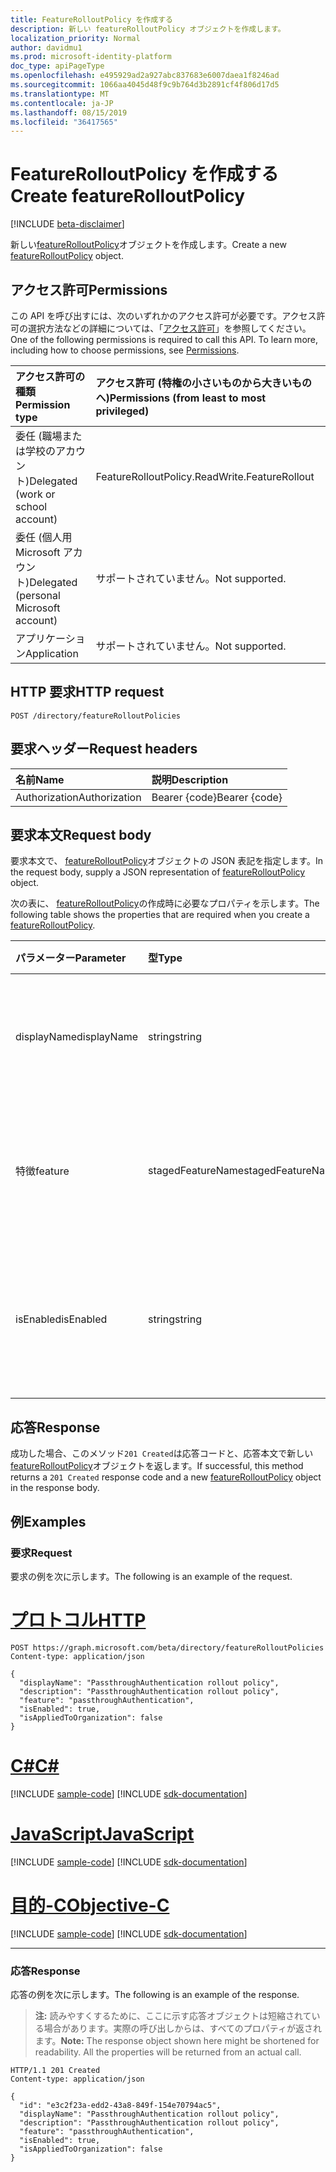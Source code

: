 ```yaml
---
title: FeatureRolloutPolicy を作成する
description: 新しい featureRolloutPolicy オブジェクトを作成します。
localization_priority: Normal
author: davidmu1
ms.prod: microsoft-identity-platform
doc_type: apiPageType
ms.openlocfilehash: e495929ad2a927abc837683e6007daea1f8246ad
ms.sourcegitcommit: 1066aa4045d48f9c9b764d3b2891cf4f806d17d5
ms.translationtype: MT
ms.contentlocale: ja-JP
ms.lasthandoff: 08/15/2019
ms.locfileid: "36417565"
---
```

# <a name="create-featurerolloutpolicy"></a><span data-ttu-id="82a92-103">FeatureRolloutPolicy を作成する</span><span class="sxs-lookup"><span data-stu-id="82a92-103">Create featureRolloutPolicy</span></span>

[!INCLUDE [beta-disclaimer](../../includes/beta-disclaimer.md)]

<span data-ttu-id="82a92-104">新しい[featureRolloutPolicy](../resources/featurerolloutpolicy.md)オブジェクトを作成します。</span><span class="sxs-lookup"><span data-stu-id="82a92-104">Create a new [featureRolloutPolicy](../resources/featurerolloutpolicy.md) object.</span></span>

## <a name="permissions"></a><span data-ttu-id="82a92-105">アクセス許可</span><span class="sxs-lookup"><span data-stu-id="82a92-105">Permissions</span></span>

<span data-ttu-id="82a92-p101">この API を呼び出すには、次のいずれかのアクセス許可が必要です。アクセス許可の選択方法などの詳細については、「[アクセス許可](/graph/permissions-reference)」を参照してください。</span><span class="sxs-lookup"><span data-stu-id="82a92-p101">One of the following permissions is required to call this API. To learn more, including how to choose permissions, see [Permissions](/graph/permissions-reference).</span></span>

| <span data-ttu-id="82a92-108">アクセス許可の種類</span><span class="sxs-lookup"><span data-stu-id="82a92-108">Permission type</span></span>                        | <span data-ttu-id="82a92-109">アクセス許可 (特権の小さいものから大きいものへ)</span><span class="sxs-lookup"><span data-stu-id="82a92-109">Permissions (from least to most privileged)</span></span> |
|:---------------------------------------|:--------------------------------------------|
| <span data-ttu-id="82a92-110">委任 (職場または学校のアカウント)</span><span class="sxs-lookup"><span data-stu-id="82a92-110">Delegated (work or school account)</span></span>     | <span data-ttu-id="82a92-111">FeatureRollout</span><span class="sxs-lookup"><span data-stu-id="82a92-111">Policy.ReadWrite.FeatureRollout</span></span> |
| <span data-ttu-id="82a92-112">委任 (個人用 Microsoft アカウント)</span><span class="sxs-lookup"><span data-stu-id="82a92-112">Delegated (personal Microsoft account)</span></span> | <span data-ttu-id="82a92-113">サポートされていません。</span><span class="sxs-lookup"><span data-stu-id="82a92-113">Not supported.</span></span> |
| <span data-ttu-id="82a92-114">アプリケーション</span><span class="sxs-lookup"><span data-stu-id="82a92-114">Application</span></span>                            | <span data-ttu-id="82a92-115">サポートされていません。</span><span class="sxs-lookup"><span data-stu-id="82a92-115">Not supported.</span></span> |

## <a name="http-request"></a><span data-ttu-id="82a92-116">HTTP 要求</span><span class="sxs-lookup"><span data-stu-id="82a92-116">HTTP request</span></span>

<!-- { "blockType": "ignored" } -->

```http
POST /directory/featureRolloutPolicies
```

## <a name="request-headers"></a><span data-ttu-id="82a92-117">要求ヘッダー</span><span class="sxs-lookup"><span data-stu-id="82a92-117">Request headers</span></span>

| <span data-ttu-id="82a92-118">名前</span><span class="sxs-lookup"><span data-stu-id="82a92-118">Name</span></span>          | <span data-ttu-id="82a92-119">説明</span><span class="sxs-lookup"><span data-stu-id="82a92-119">Description</span></span>   |
|:--------------|:--------------|
| <span data-ttu-id="82a92-120">Authorization</span><span class="sxs-lookup"><span data-stu-id="82a92-120">Authorization</span></span> | <span data-ttu-id="82a92-121">Bearer {code}</span><span class="sxs-lookup"><span data-stu-id="82a92-121">Bearer {code}</span></span> |

## <a name="request-body"></a><span data-ttu-id="82a92-122">要求本文</span><span class="sxs-lookup"><span data-stu-id="82a92-122">Request body</span></span>

<span data-ttu-id="82a92-123">要求本文で、 [featureRolloutPolicy](../resources/featurerolloutpolicy.md)オブジェクトの JSON 表記を指定します。</span><span class="sxs-lookup"><span data-stu-id="82a92-123">In the request body, supply a JSON representation of [featureRolloutPolicy](../resources/featurerolloutpolicy.md) object.</span></span>

<span data-ttu-id="82a92-124">次の表に、 [featureRolloutPolicy](../resources/featurerolloutpolicy.md)の作成時に必要なプロパティを示します。</span><span class="sxs-lookup"><span data-stu-id="82a92-124">The following table shows the properties that are required when you create a [featureRolloutPolicy](../resources/featurerolloutpolicy.md).</span></span>

| <span data-ttu-id="82a92-125">パラメーター</span><span class="sxs-lookup"><span data-stu-id="82a92-125">Parameter</span></span> | <span data-ttu-id="82a92-126">型</span><span class="sxs-lookup"><span data-stu-id="82a92-126">Type</span></span> | <span data-ttu-id="82a92-127">説明</span><span class="sxs-lookup"><span data-stu-id="82a92-127">Description</span></span>|
|:---------------|:--------|:----------|
|<span data-ttu-id="82a92-128">displayName</span><span class="sxs-lookup"><span data-stu-id="82a92-128">displayName</span></span> |<span data-ttu-id="82a92-129">string</span><span class="sxs-lookup"><span data-stu-id="82a92-129">string</span></span> |<span data-ttu-id="82a92-130">この機能ロールアウトポリシーの表示名。</span><span class="sxs-lookup"><span data-stu-id="82a92-130">The display name for this feature rollout policy.</span></span>|
|<span data-ttu-id="82a92-131">特徴</span><span class="sxs-lookup"><span data-stu-id="82a92-131">feature</span></span> |<span data-ttu-id="82a92-132">stagedFeatureName</span><span class="sxs-lookup"><span data-stu-id="82a92-132">stagedFeatureName</span></span> |<span data-ttu-id="82a92-133">このポリシーを使用してロールアウトされる機能。</span><span class="sxs-lookup"><span data-stu-id="82a92-133">The feature that would be rolled out using this policy.</span></span>|
|<span data-ttu-id="82a92-134">isEnabled</span><span class="sxs-lookup"><span data-stu-id="82a92-134">isEnabled</span></span> |<span data-ttu-id="82a92-135">string</span><span class="sxs-lookup"><span data-stu-id="82a92-135">string</span></span> |<span data-ttu-id="82a92-136">機能ロールアウトが有効になっているかどうかを示します。</span><span class="sxs-lookup"><span data-stu-id="82a92-136">Indicates whether the feature rollout is enabled.</span></span>|

## <a name="response"></a><span data-ttu-id="82a92-137">応答</span><span class="sxs-lookup"><span data-stu-id="82a92-137">Response</span></span>

<span data-ttu-id="82a92-138">成功した場合、このメソッド`201 Created`は応答コードと、応答本文で新しい[featureRolloutPolicy](../resources/featurerolloutpolicy.md)オブジェクトを返します。</span><span class="sxs-lookup"><span data-stu-id="82a92-138">If successful, this method returns a `201 Created` response code and a new [featureRolloutPolicy](../resources/featurerolloutpolicy.md) object in the response body.</span></span>

## <a name="examples"></a><span data-ttu-id="82a92-139">例</span><span class="sxs-lookup"><span data-stu-id="82a92-139">Examples</span></span>

### <a name="request"></a><span data-ttu-id="82a92-140">要求</span><span class="sxs-lookup"><span data-stu-id="82a92-140">Request</span></span>

<span data-ttu-id="82a92-141">要求の例を次に示します。</span><span class="sxs-lookup"><span data-stu-id="82a92-141">The following is an example of the request.</span></span>

# <a name="httptabhttp"></a>[<span data-ttu-id="82a92-142">プロトコル</span><span class="sxs-lookup"><span data-stu-id="82a92-142">HTTP</span></span>](#tab/http)
<!-- {
  "blockType": "request",
  "name": "create_featurerolloutpolicy_from_directory"
}-->

```http
POST https://graph.microsoft.com/beta/directory/featureRolloutPolicies
Content-type: application/json

{
  "displayName": "PassthroughAuthentication rollout policy",
  "description": "PassthroughAuthentication rollout policy",
  "feature": "passthroughAuthentication",
  "isEnabled": true,
  "isAppliedToOrganization": false
}
```
# <a name="ctabcsharp"></a>[<span data-ttu-id="82a92-143">C#</span><span class="sxs-lookup"><span data-stu-id="82a92-143">C#</span></span>](#tab/csharp)
[!INCLUDE [sample-code](../includes/snippets/csharp/create-featurerolloutpolicy-from-directory-csharp-snippets.md)]
[!INCLUDE [sdk-documentation](../includes/snippets/snippets-sdk-documentation-link.md)]

# <a name="javascripttabjavascript"></a>[<span data-ttu-id="82a92-144">JavaScript</span><span class="sxs-lookup"><span data-stu-id="82a92-144">JavaScript</span></span>](#tab/javascript)
[!INCLUDE [sample-code](../includes/snippets/javascript/create-featurerolloutpolicy-from-directory-javascript-snippets.md)]
[!INCLUDE [sdk-documentation](../includes/snippets/snippets-sdk-documentation-link.md)]

# <a name="objective-ctabobjc"></a>[<span data-ttu-id="82a92-145">目的-C</span><span class="sxs-lookup"><span data-stu-id="82a92-145">Objective-C</span></span>](#tab/objc)
[!INCLUDE [sample-code](../includes/snippets/objc/create-featurerolloutpolicy-from-directory-objc-snippets.md)]
[!INCLUDE [sdk-documentation](../includes/snippets/snippets-sdk-documentation-link.md)]

---


### <a name="response"></a><span data-ttu-id="82a92-146">応答</span><span class="sxs-lookup"><span data-stu-id="82a92-146">Response</span></span>

<span data-ttu-id="82a92-147">応答の例を次に示します。</span><span class="sxs-lookup"><span data-stu-id="82a92-147">The following is an example of the response.</span></span>

> <span data-ttu-id="82a92-p102">**注:** 読みやすくするために、ここに示す応答オブジェクトは短縮されている場合があります。実際の呼び出しからは、すべてのプロパティが返されます。</span><span class="sxs-lookup"><span data-stu-id="82a92-p102">**Note:** The response object shown here might be shortened for readability. All the properties will be returned from an actual call.</span></span>

<!-- {
  "blockType": "response",
  "truncated": true,
  "@odata.type": "microsoft.graph.featureRolloutPolicy"
} -->

```http
HTTP/1.1 201 Created
Content-type: application/json

{
  "id": "e3c2f23a-edd2-43a8-849f-154e70794ac5",
  "displayName": "PassthroughAuthentication rollout policy",
  "description": "PassthroughAuthentication rollout policy",
  "feature": "passthroughAuthentication",
  "isEnabled": true,
  "isAppliedToOrganization": false
}
```

<!-- uuid: 16cd6b66-4b1a-43a1-adaf-3a886856ed98
2019-02-04 14:57:30 UTC -->
<!-- {
  "type": "#page.annotation",
  "description": "Create featureRolloutPolicy",
  "keywords": "",
  "section": "documentation",
  "tocPath": ""
}-->
